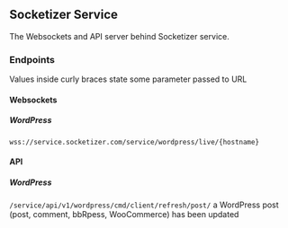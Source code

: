## Socketizer Service

The Websockets and API server behind Socketizer service.

### Endpoints

Values inside curly braces state some parameter passed to URL

#### Websockets

##### WordPress
 
 ```wss://service.socketizer.com/service/wordpress/live/{hostname}```

#### API

##### WordPress
 
 ```/service/api/v1/wordpress/cmd/client/refresh/post/``` a WordPress post (post, comment, bbRpess, WooCommerce) has been updated
